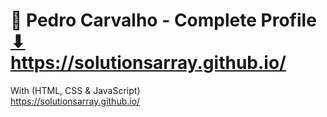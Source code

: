 # 🎨 Pedro Carvalho - Complete Profile <br> <a href="https://solutionsarray.github.io/" target="_blank">⬇</a> <br> <a href="https://solutionsarray.github.io/" target="_blank">https://solutionsarray.github.io/</a>
With (HTML, CSS & JavaScript)
<br>https://solutionsarray.github.io/

